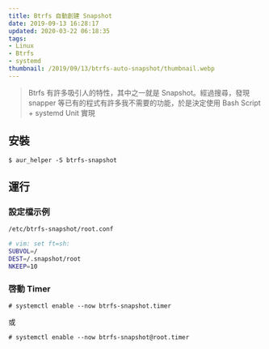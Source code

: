 ```yaml
---
title: Btrfs 自動創建 Snapshot
date: 2019-09-13 16:28:17
updated: 2020-03-22 06:18:35
tags: 
- Linux
- Btrfs
- systemd
thumbnail: /2019/09/13/btrfs-auto-snapshot/thumbnail.webp
---
```


> Btrfs 有許多吸引人的特性，其中之一就是 Snapshot。經過搜尋，發現 snapper 等已有的程式有許多我不需要的功能，於是決定使用 Bash Script + systemd Unit 實現
> <!-- more -->

## 安裝

`$ aur_helper -S btrfs-snapshot`

## 運行

### 設定檔示例

```bash
/etc/btrfs-snapshot/root.conf

# vim: set ft=sh:
SUBVOL=/
DEST=/.snapshot/root
NKEEP=10
```

### 啓動 Timer

`# systemctl enable --now btrfs-snapshot.timer`

或

`# systemctl enable --now btrfs-snapshot@root.timer`
